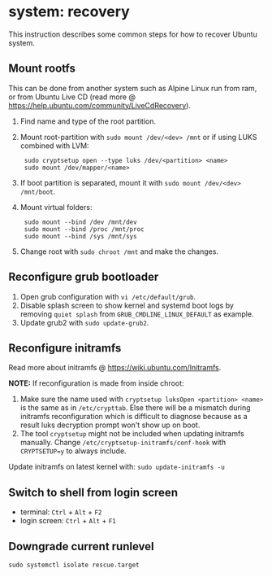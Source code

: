 # system: recovery

This instruction describes some common steps for how to recover Ubuntu system.

## Mount rootfs

This can be done from another system such as Alpine Linux run from ram, or from
Ubuntu Live CD (read more @ <https://help.ubuntu.com/community/LiveCdRecovery>).

1. Find name and type of the root partition.
2. Mount root-partition with `sudo mount /dev/<dev> /mnt` or if using LUKS
   combined with LVM:

        sudo cryptsetup open --type luks /dev/<partition> <name>
        sudo mount /dev/mapper/<name>

3. If boot partition is separated, mount it with `sudo mount /dev/<dev> /mnt/boot`.
4. Mount virtual folders:

        sudo mount --bind /dev /mnt/dev
        sudo mount --bind /proc /mnt/proc
        sudo mount --bind /sys /mnt/sys

5. Change root with `sudo chroot /mnt` and make the changes.

## Reconfigure grub bootloader

1. Open grub configuration with `vi /etc/default/grub`.
2. Disable splash screen to show kernel and systemd boot logs by removing
   `quiet splash` from `GRUB_CMDLINE_LINUX_DEFAULT` as example.
3. Update grub2 with `sudo update-grub2`.

## Reconfigure initramfs

Read more about initramfs @ <https://wiki.ubuntu.com/Initramfs>.

__NOTE:__ If reconfiguration is made from inside chroot:

1. Make sure the name used with `cryptsetup luksOpen <partition> <name>` is the
   same as in `/etc/crypttab`. Else there will be a mismatch during initramfs
   reconfiguration which is difficult to diagnose because as a result luks
   decryption prompt won't show up on boot.
2. The tool `cryptsetup` might not be included when updating initramfs manually.
   Change `/etc/cryptsetup-initramfs/conf-hook` with `CRYPTSETUP=y` to always
   include.

Update initramfs on latest kernel with: `sudo update-initramfs -u`

## Switch to shell from login screen

* terminal: `Ctrl` + `Alt` + `F2`
* login screen: `Ctrl` + `Alt` + `F1`

## Downgrade current runlevel

    sudo systemctl isolate rescue.target
